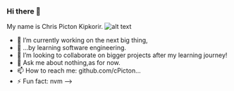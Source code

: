 ### Hi there 👋
My name is Chris Picton Kipkorir.
![alt text](https://i.pinimg.com/236x/d5/7a/5e/d57a5e7a824129f11fea640817232bc2.jpg)


- 🔭 I’m currently working on the next big thing,
- 🌱 ...by learning software engineering.
- 👯 I’m looking to collaborate on bigger projects after my learning journey!
- 💬 Ask me about nothing,as for now.
- 📫 How to reach me: github.com/cPicton...
- ⚡ Fun fact: nvm
-->
